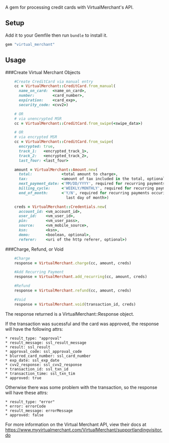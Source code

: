 A gem for processing credit cards with VirtualMerchant's API.

## Setup

Add it to your Gemfile then run `bundle` to install it.

```ruby
gem "virtual_merchant"
```


## Usage
###Create Virtual Merchant Objects
```ruby
    #Create CreditCard via manual entry
    cc = VirtualMerchant::CreditCard.from_manual(
      name_on_card:  <name_on_card>,
      number:        <card_number>,
      expiration:    <card_exp>,
      security_code: <cvv2>)

    # OR
    # via unencrypted MSR
    cc = VirtualMerchant::CreditCard.from_swipe(<swipe_data>)

    # OR
    # via encrypted MSR
    cc = VirtualMerchant::CreditCard.from_swipe(
      encrypted: true,
      track_1:   <encrypted_track_1>,
      track_2:   <encrypted_track_2>,
      last_four: <last_four>

    amount = VirtualMerchant::Amount.new(
      total:             <total amount to charge>,
      tax:               <amount of tax included in the total, optional>,
      next_payment_date: <'MM/DD/YYYY', required for recurring payments>,
      billing_cycle:     <'WEEKLY/MONTHLY', required for recurring payments>,
      end_of_month:      <'Y/N', required for recurring payments occuring on
                           last day of month>)

    creds = VirtualMerchant::Credentials.new(
      account_id: <vm_account_id>,
      user_id:    <vm_user_id>,
      pin:        <vm_user_pass>,
      source:     <vm_mobile_source>,
      ksn:        <ksn>,
      demo:       <boolean, optional>,
      referer:    <uri of the http referer, optional>)
```

###Charge, Refund, or Void
```ruby
    #Charge
    response = VirtualMerchant.charge(cc, amount, creds)

    #Add Recurring Payment
    response = VirtualMerchant.add_recurring(cc, amount, creds)

    #Refund
    response = VirtualMerchant.refund(cc, amount, creds)

    #Void
    response = VirtualMerchant.void(transaction_id, creds)
```

The response returned is a VirtualMerchant::Response object.

If the transaction was sucessful and the card was approved, the response will have the following attrs:

    * result_type: "approval"
    * result_message: ssl_result_message
    * result: ssl_result
    * approval_code: ssl_approval_code
    * blurred_card_number: ssl_card_number
    * exp_date: ssl_exp_date
    * cvv2_response: ssl_cvv2_response
    * transaction_id: ssl_txn_id
    * transaction_time: ssl_txn_tim
    * approved: true


Otherwise there was some problem with the transaction, so the response will have these attrs:

    * result_type: "error"
    * error: errorCode
    * result_message: errorMessage
    * approved: false


For more information on the Virtual Merchant API, view their docs at
https://www.myvirtualmerchant.com/VirtualMerchant/supportlandingvisitor.do
